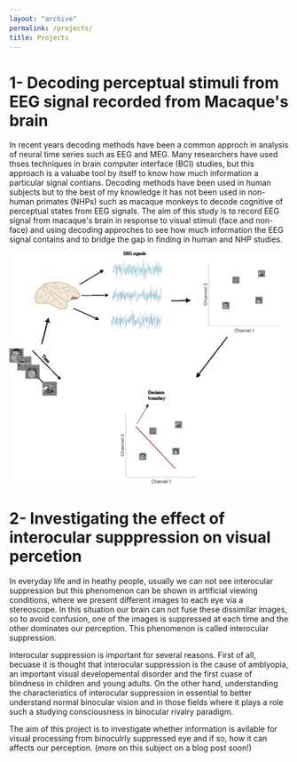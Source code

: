 ```yaml
---
layout: "archive"
permalink: /projects/
title: Projects
---
```


1- Decoding perceptual stimuli from EEG signal recorded from Macaque's brain
===
In recent years decoding methods have been a common approch in  analysis of neural time series such as EEG and MEG. Many researchers have used thses techniques in brain computer interface (BCI) studies, but this approach is a valuabe tool by itself to know how much information a particular signal contians. Decoding methods have been used in human subjects but to the best of my knowledge it has not been used in non-human primates (NHPs) such as macaque monkeys to decode cognitive of perceptual states from EEG signals. The aim of this study is to record EEG signal from macaque's brain in response to visual stimuli (face and non-face) and using decoding approches to see how much information the EEG signal contains and to bridge the gap in finding in human and NHP studies.

![Decoding paradiam of EEG signal](/images/EEG-Decoding.jpg)


2- Investigating the effect of interocular supppression on visual percetion
===

In everyday life and in heathy people, usually we can not see interocular suppression but this phenomenon can be shown in artificial viewing conditions, where we present different images to each eye via a stereoscope. In this situation our brain can not fuse these dissimilar images, so to avoid confusion, one of the images is suppressed at each time and the other dominates our perception. This phenomenon is called interocular suppression. 

Interocular suppression is important for several reasons. First of all, becuase it is thought that interocular suppression is the cause of amblyopia, an important visual developemental disorder and the first cuase of blindness in children and young adults. On the other hand, understanding the characteristics of interocular suppression in essential to better understand normal binocular vision and in those fields where it plays a role such a studying consciousness in binocular rivalry paradigm. 

The aim of this project is to investigate whether information is avilable for visual processing from binoculrly suppressed eye and if so, how it can affects our perception. (more on this subject on a blog post soon!)